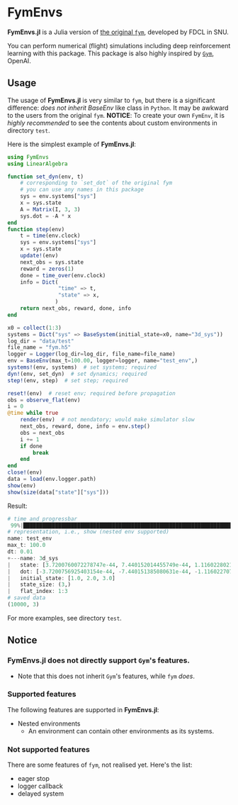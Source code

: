 # FymEnvs
**FymEnvs.jl** is a Julia version of [the original `fym`](https://github.com/fdcl-nrf/fym),
developed by FDCL in SNU.

You can perform numerical (flight) simulations including deep reinforcement learning with this package.
This package is also highly inspired by [`Gym`](https://gym.openai.com/), OpenAI.

## Usage
The usage of **FymEnvs.jl** is very similar to `fym`,
but there is a significant difference: *does not inherit BaseEnv* like class in `Python`.
It may be awkward to the users from the original `fym`.
**NOTICE**: To create your own `FymEnv`,
it is *highly recommended* to see
the contents about custom environments in directory `test`.

Here is the simplest example of **FymEnvs.jl**:

```julia
using FymEnvs
using LinearAlgebra

function set_dyn(env, t)
    # corresponding to `set_dot` of the original fym
    # you can use any names in this package
    sys = env.systems["sys"]
    x = sys.state
    A = Matrix(I, 3, 3)
    sys.dot = -A * x
end
function step(env)
    t = time(env.clock)
    sys = env.systems["sys"]
    x = sys.state
    update!(env)
    next_obs = sys.state
    reward = zeros(1)
    done = time_over(env.clock)
    info = Dict(
                "time" => t,
                "state" => x,
               )
    return next_obs, reward, done, info
end

x0 = collect(1:3)
systems = Dict("sys" => BaseSystem(initial_state=x0, name="3d_sys"))
log_dir = "data/test"
file_name = "fym.h5"
logger = Logger(log_dir=log_dir, file_name=file_name)
env = BaseEnv(max_t=100.00, logger=logger, name="test_env",)
systems!(env, systems)  # set systems; required
dyn!(env, set_dyn)  # set dynamics; required
step!(env, step)  # set step; required

reset!(env)  # reset env; required before propagation
obs = observe_flat(env)
i = 0
@time while true
    render(env)  # not mendatory; would make simulator slow
    next_obs, reward, done, info = env.step()
    obs = next_obs
    i += 1
    if done
        break
    end
end
close!(env)
data = load(env.logger.path)
show(env)
show(size(data["state"]["sys"]))
```

Result:

```julia
# time and progressbar
 99%|████████████████████████████████████████████████████████████████████████████████████▏|  ETA: 0:00:00  3.513103 seconds (11.45 M allocations: 621.034 MiB, 3.28% gc time)
# representation, i.e., show (nested env supported)
name: test_env
max_t: 100.0
dt: 0.01
+---name: 3d_sys
|   state: [3.7200760072278747e-44, 7.440152014455749e-44, 1.1160228021683672e-43]
|   dot: [-3.7200756925403154e-44, -7.440151385080631e-44, -1.1160227077620995e-43]
|   initial_state: [1.0, 2.0, 3.0]
|   state_size: (3,)
|   flat_index: 1:3
# saved data
(10000, 3)
```

For more examples, see directory `test`.

## Notice
### **FymEnvs.jl** does not directly support `Gym`'s features.
- Note that this does not inherit `Gym`'s features, while `fym` *does*.
### Supported features
The following features are supported in **FymEnvs.jl**:
- Nested environments
    - An environment can contain other environments as its systems.

### Not supported features
There are some features of `fym`, not realised yet. Here's the list:
- eager stop
- logger callback
- delayed system
